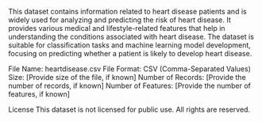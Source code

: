 This dataset contains information related to heart disease patients and is widely used for analyzing and predicting the risk of heart disease. It provides various medical and lifestyle-related features that help in understanding the conditions associated with heart disease. The dataset is suitable for classification tasks and machine learning model development, focusing on predicting whether a patient is likely to develop heart disease.

File Name: heartdisease.csv
File Format: CSV (Comma-Separated Values)
Size: [Provide size of the file, if known]
Number of Records: [Provide the number of records, if known]
Number of Features: [Provide the number of features, if known]

License
 This dataset is not licensed for public use. All rights are reserved.
